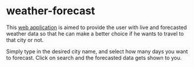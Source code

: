 # weather-forecast

This [web application](https://nimble-muffin-7d372b.netlify.app/) is aimed to provide the user with live and forecasted weather data so that he can make a better choice if he wants to travel to that city or not.

Simply type in the desired city name, and select how many days you want to forecast.
Click on search and the forecasted data gets shown to you.
